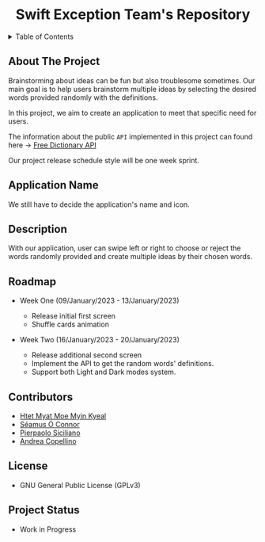 <h1 align="center">Swift Exception Team's Repository</h3>

<details>
  <summary>Table of Contents</summary>
  <ol>
    <li>
      <a href="#about-the-project">About The Project</a>
    </li>
    <li>
      <a href="#application-name">Application Name</a>
    </li>
    <li><a href="#description">Description</a></li>
    <li><a href="#roadmap">Roadmap</a></li>
    <li><a href="#contributors">Contributors</a></li>
    <li><a href="#license">License</a></li>
    <li><a href="#project-status">Project Status</a></li>
  </ol>
</details>

## About The Project

Brainstorming about ideas can be fun but also troublesome sometimes. Our main goal is to help users brainstorm multiple ideas by selecting the desired words provided randomly with the definitions. 

In this project, we aim to create an application to meet that specific need for users.

The information about the public `API` implemented in this project can found here -> [Free Dictionary API](https://dictionaryapi.dev)

Our project release schedule style will be one week sprint.

## Application Name

We still have to decide the application's name and icon.

## Description

With our application, user can swipe left or right to choose or reject the words randomly provided and create multiple ideas by their chosen words.

## Roadmap

- Week One (09/January/2023 - 13/January/2023)
  - Release initial first screen 
  - Shuffle cards animation

- Week Two (16/January/2023 - 20/January/2023)
  - Release additional second screen
  - Implement the API to get the random words' definitions.
  - Support both Light and Dark modes system.

## Contributors

- [Htet Myat Moe Myin Kyeal](https://github.com/AngelicaMoeMyintKyeal)
- [Séamus Ó Connor](https://github.com/shinra-electric)
- [Pierpaolo Siciliano](https://github.com/PierSic-dev)
- [Andrea Copellino](https://github.com/andreacopellino1)

## License

- GNU General Public License (GPLv3)

## Project Status

- Work in Progress
